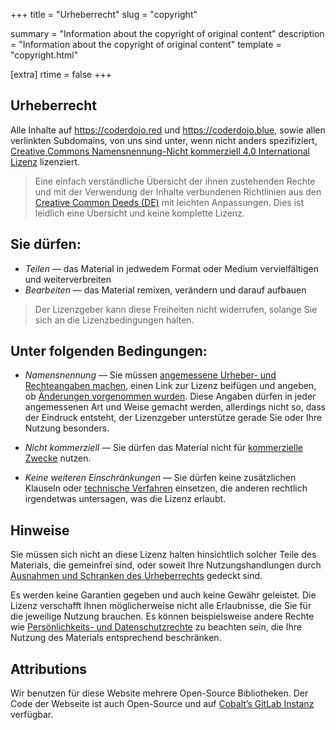 +++
title = "Urheberrecht"
slug = "copyright"

summary = "Information about the copyright of original content"
description = "Information about the copyright of original content"
template = "copyright.html"

[extra]
rtime = false
+++

## Urheberrecht

Alle Inhalte auf <https://coderdojo.red> und <https://coderdojo.blue>, sowie
allen verlinkten Subdomains, von uns sind unter, wenn nicht anders spezifiziert,
[Creative Commons Namensnennung-Nicht kommerziell 4.0 International Lizenz](https://creativecommons.org/licenses/by-nc/4.0/)
lizenziert.

> Eine einfach verständliche Übersicht der ihnen zustehenden Rechte und mit der
> Verwendung der Inhalte verbundenen Richtlinien aus den
> [Creative Common Deeds (DE)](https://creativecommons.org/licenses/by-nc/4.0/deed.de)
> mit leichten Anpassungen. Dies ist leidlich eine Übersicht und keine komplette
> Lizenz.

## Sie dürfen:

-   _Teilen_ — das Material in jedwedem Format oder Medium vervielfältigen und
    weiterverbreiten
-   _Bearbeiten_ — das Material remixen, verändern und darauf aufbauen

> Der Lizenzgeber kann diese Freiheiten nicht widerrufen, solange Sie sich an
> die Lizenzbedingungen halten.

## Unter folgenden Bedingungen:

-   _Namensnennung_ — Sie müssen
    [angemessene Urheber- und Rechteangaben machen](https://wiki.creativecommons.org/License_Versions#Detailed_attribution_comparison_chart),
    einen Link zur Lizenz beifügen und angeben, ob
    [Änderungen vorgenommen wurden](https://wiki.creativecommons.org/Best_practices_for_attribution#This_is_a_good_attribution_for_material_you_modified_slightly).
    Diese Angaben dürfen in jeder angemessenen Art und Weise gemacht werden,
    allerdings nicht so, dass der Eindruck entsteht, der Lizenzgeber unterstütze
    gerade Sie oder Ihre Nutzung besonders.

-   _Nicht kommerziell_ — Sie dürfen das Material nicht für
    [kommerzielle Zwecke](https://creativecommons.org/faq/#does-my-use-violate-the-noncommercial-clause-of-the-licenses)
    nutzen.

-   _Keine weiteren Einschränkungen_ — Sie dürfen keine zusätzlichen Klauseln
    oder
    [technische Verfahren](https://wiki.creativecommons.org/License_Versions#Application_of_effective_technological_measures_by_users_of_CC-licensed_works_prohibited)
    einsetzen, die anderen rechtlich irgendetwas untersagen, was die Lizenz
    erlaubt.

## Hinweise

Sie müssen sich nicht an diese Lizenz halten hinsichtlich solcher Teile des
Materials, die gemeinfrei sind, oder soweit Ihre Nutzungshandlungen durch
[Ausnahmen und Schranken des Urheberrechts](https://creativecommons.org/faq/#do-creative-commons-licenses-affect-exceptions-and-limitations-to-copyright-such-as-fair-dealing-and-fair-use)
gedeckt sind.

Es werden keine Garantien gegeben und auch keine Gewähr geleistet. Die Lizenz
verschafft Ihnen möglicherweise nicht alle Erlaubnisse, die Sie für die
jeweilige Nutzung brauchen. Es können beispielsweise andere Rechte wie
[Persönlichkeits- und Datenschutzrechte](https://wiki.creativecommons.org/Considerations_for_licensors_and_licensees)
zu beachten sein, die Ihre Nutzung des Materials entsprechend beschränken.

## Attributions

Wir benutzen für diese Website mehrere Open-Source Bibliotheken. Der Code der
Webseite ist auch Open-Source und auf
[Cobalt’s GitLab Instanz](https://gitlab.cobalt.rocks/coderdojo) verfügbar.
